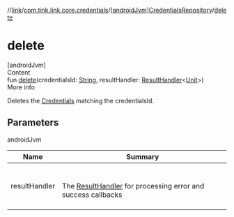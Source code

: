 //[link](../../index.md)/[com.tink.link.core.credentials](../index.md)/[[androidJvm]CredentialsRepository](index.md)/[delete](delete.md)



# delete  
[androidJvm]  
Content  
fun [delete](delete.md)(credentialsId: [String](https://kotlinlang.org/api/latest/jvm/stdlib/kotlin/-string/index.html), resultHandler: [ResultHandler](../../com.tink.service.handler/[android-jvm]-result-handler/index.md)<[Unit](https://kotlinlang.org/api/latest/jvm/stdlib/kotlin/-unit/index.html)>)  
More info  


Deletes the [Credentials](../../com.tink.model.credentials/[android-jvm]-credentials/index.md) matching the credentialsId.



## Parameters  
  
androidJvm  
  
|  Name|  Summary| 
|---|---|
| <a name="com.tink.link.core.credentials/CredentialsRepository/delete/#kotlin.String#com.tink.service.handler.ResultHandler[kotlin.Unit]/PointingToDeclaration/"></a>resultHandler| <a name="com.tink.link.core.credentials/CredentialsRepository/delete/#kotlin.String#com.tink.service.handler.ResultHandler[kotlin.Unit]/PointingToDeclaration/"></a><br><br>The [ResultHandler](../../com.tink.service.handler/[android-jvm]-result-handler/index.md) for processing error and success callbacks<br><br>
  
  



